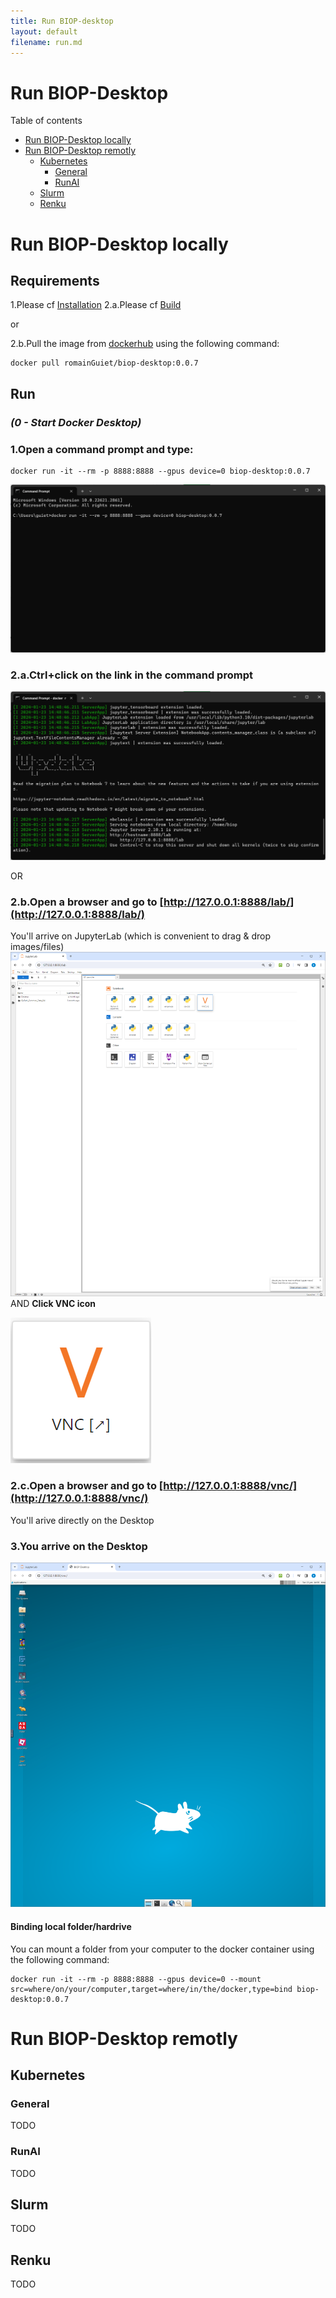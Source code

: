 ```yaml
---
title: Run BIOP-desktop
layout: default
filename: run.md
--- 
```


# Run BIOP-Desktop 

 Table of contents
- [Run BIOP-Desktop locally](#run-biop-desktop-locally)
- [Run BIOP-Desktop remotly](#run-biop-desktop-remotly)
    - [Kubernetes](#kubernetes)
        - [General](#general)
        - [RunAI](#runai)
    - [Slurm](#slurm)
    - [Renku](#renku)

# Run BIOP-Desktop locally

## Requirements

1.Please cf [Installation](/installation.md) 
2.a.Please cf [Build](/build.md) 

or 

2.b.Pull the image from [dockerhub](https://hub.docker.com/r/biop/biop-desktop) using the following command:

```
docker pull romainGuiet/biop-desktop:0.0.7
```

## Run 

### *(0 - Start Docker Desktop)*

### 1.Open a command prompt and type:
```
docker run -it --rm -p 8888:8888 --gpus device=0 biop-desktop:0.0.7
```
![start terminal](/resources/local_run_00.png)

### 2.a.Ctrl+click on the link in the command prompt 
![start jupyter lab](/resources/local_run_01.png)

OR

### 2.b.Open a browser and go to [http://127.0.0.1:8888/lab/](http://127.0.0.1:8888/lab/) 
You'll arrive on JupyterLab (which is convenient to drag & drop images/files)
![jupyter lab](/resources/local_JupyterLab.png)
AND **Click VNC icon**

![VNC](/resources/VNC_icon.png)

### 2.c.Open a browser and go to [http://127.0.0.1:8888/vnc/](http://127.0.0.1:8888/vnc/) 
You'll arive directly on the Desktop

### 3.You arrive on the Desktop
![desktop](/resources/local_BIOP-desktop.png)

#### Binding local folder/hardrive

You can mount a folder from your computer to the docker container using the following command:

```
docker run -it --rm -p 8888:8888 --gpus device=0 --mount src=where/on/your/computer,target=where/in/the/docker,type=bind biop-desktop:0.0.7
```

# Run BIOP-Desktop remotly

## Kubernetes

### General
TODO

### RunAI
TODO

## Slurm

TODO

## Renku

TODO